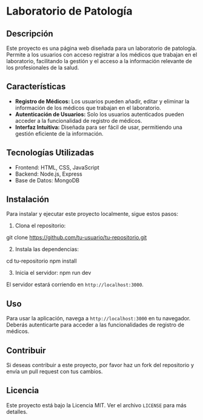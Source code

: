 # Laboratorio de Patología

## Descripción
Este proyecto es una página web diseñada para un laboratorio de patología. Permite a los usuarios con acceso registrar a los médicos que trabajan en el laboratorio, facilitando la gestión y el acceso a la información relevante de los profesionales de la salud.

## Características
- **Registro de Médicos:** Los usuarios pueden añadir, editar y eliminar la información de los médicos que trabajan en el laboratorio.
- **Autenticación de Usuarios:** Solo los usuarios autenticados pueden acceder a la funcionalidad de registro de médicos.
- **Interfaz Intuitiva:** Diseñada para ser fácil de usar, permitiendo una gestión eficiente de la información.

## Tecnologías Utilizadas
- Frontend: HTML, CSS, JavaScript
- Backend: Node.js, Express
- Base de Datos: MongoDB

## Instalación
Para instalar y ejecutar este proyecto localmente, sigue estos pasos:

1. Clona el repositorio:

git clone https://github.com/tu-usuario/tu-repositorio.git


2. Instala las dependencias:

cd tu-repositorio
npm install


3. Inicia el servidor:
npm run dev


El servidor estará corriendo en `http://localhost:3000`.

## Uso
Para usar la aplicación, navega a `http://localhost:3000` en tu navegador. Deberás autenticarte para acceder a las funcionalidades de registro de médicos.

## Contribuir
Si deseas contribuir a este proyecto, por favor haz un fork del repositorio y envía un pull request con tus cambios.

## Licencia
Este proyecto está bajo la Licencia MIT. Ver el archivo `LICENSE` para más detalles.
